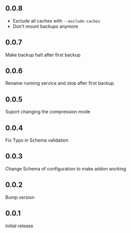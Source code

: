 <!-- https://developers.home-assistant.io/docs/add-ons/presentation#keeping-a-changelog -->

## 0.0.8

* Exclude all caches with `--exclude-caches`
* Don't mount backups anymore

## 0.0.7

Make backup halt after first backup

## 0.0.6 

Rename running service and stop after first backup.

## 0.0.5

Suport changing the compression mode

## 0.0.4

Fix Typo in Schema validation

## 0.0.3

Change Schema of configuration to make addon working

## 0.0.2

Bump version

## 0.0.1

Initial release
